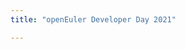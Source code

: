 ```yaml
---
title: "openEuler Developer Day 2021"

---
```

<ClientOnly>
  <summit-summit-devday />
</ClientOnly>